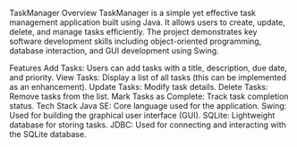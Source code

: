TaskManager
Overview
TaskManager is a simple yet effective task management application built using Java. It allows users to create, update, delete, and manage tasks efficiently. The project demonstrates key software development skills including object-oriented programming, database interaction, and GUI development using Swing.

Features
Add Tasks: Users can add tasks with a title, description, due date, and priority.
View Tasks: Display a list of all tasks (this can be implemented as an enhancement).
Update Tasks: Modify task details.
Delete Tasks: Remove tasks from the list.
Mark Tasks as Complete: Track task completion status.
Tech Stack
Java SE: Core language used for the application.
Swing: Used for building the graphical user interface (GUI).
SQLite: Lightweight database for storing tasks.
JDBC: Used for connecting and interacting with the SQLite database.
